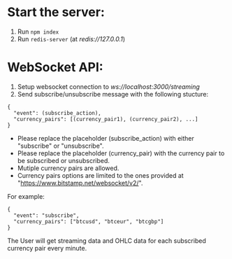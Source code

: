 # Start the server:
1. Run `npm index`
2. Run `redis-server` (at _redis://127.0.0.1_)

# WebSocket API:
1. Setup websocket connection to _ws://localhost:3000/streaming_
2. Send subscribe/unsubscribe message with the following stucture:

```
{  
  "event": (subscribe_action),  
  "currency_pairs": [(currency_pair1), (currency_pair2), ...]  
}  
```

- Please replace the placeholder (subscribe_action) with either "subscribe" or "unsubscribe".
- Please replace the placeholder (currency_pair) with the currency pair to be subscribed or unsubscribed.
- Mutiple currency pairs are allowed.
- Currency pairs options are limited to the ones provided at "https://www.bitstamp.net/websocket/v2/".

For example:
```
{  
  "event": "subscribe",  
  "currency_pairs": ["btcusd", "btceur", "btcgbp"]  
}  
```
The User will get streaming data and OHLC data for each subscribed currency pair every minute.
 
